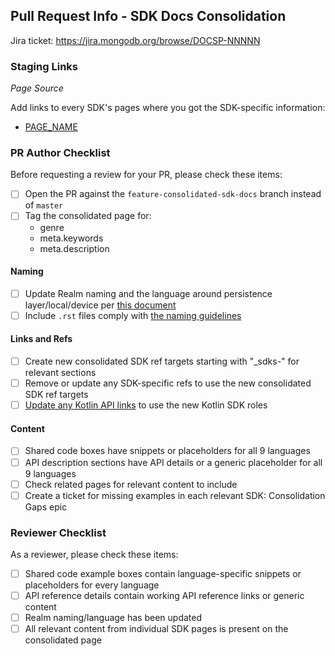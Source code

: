 ## Pull Request Info - SDK Docs Consolidation

Jira ticket: https://jira.mongodb.org/browse/DOCSP-NNNNN

### Staging Links
<!-- start insert-links --><!-- end insert-links -->

*Page Source*

Add links to every SDK's pages where you got the SDK-specific information:

- [PAGE_NAME](https://www.mongodb.com/docs/atlas/device-sdks/LIVE-DOCS-LINK)

### PR Author Checklist

Before requesting a review for your PR, please check these items:

- [ ] Open the PR against the `feature-consolidated-sdk-docs` branch instead of `master`
- [ ] Tag the consolidated page for:
  - genre
  - meta.keywords
  - meta.description

#### Naming
- [ ] Update Realm naming and the language around persistence layer/local/device per [this document](https://docs.google.com/document/d/126OczVxBWAwZ4P5ZsSM29WI3REvONEr1ald-mAwPtyQ/edit?usp=sharing)
- [ ] Include `.rst` files comply with [the naming guidelines](https://docs.google.com/document/d/1h8cr66zoEVeXytVfvDxlCSsUS5IZwvUQvfSCEXNMpek/edit#heading=h.ulh8b5f2hu9)

#### Links and Refs
- [ ] Create new consolidated SDK ref targets starting with "_sdks-" for relevant sections
- [ ] Remove or update any SDK-specific refs to use the new consolidated SDK ref targets
- [ ] [Update any Kotlin API links](https://jira.mongodb.org/browse/DOCSP-32519) to use the new Kotlin SDK roles

#### Content
- [ ] Shared code boxes have snippets or placeholders for all 9 languages
- [ ] API description sections have API details or a generic placeholder for all 9 languages
- [ ] Check related pages for relevant content to include
- [ ] Create a ticket for missing examples in each relevant SDK: Consolidation Gaps epic

### Reviewer Checklist

As a reviewer, please check these items:

- [ ] Shared code example boxes contain language-specific snippets or placeholders for every language
- [ ] API reference details contain working API reference links or generic content
- [ ] Realm naming/language has been updated
- [ ] All relevant content from individual SDK pages is present on the consolidated page
